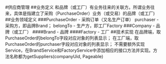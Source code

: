 #供应商管理
##业务定义
和品牌（或工厂）有业务往来的关联方。所谓业务往来，具体是指建立了采购（PurchaseOrder）业务（或交易）的品牌（或工厂)
##业务领域定义
###PurchaseOrder - 采购订单（又名生产订单）
purchaser - 采购方，即品牌Brand；
belongTo - 生产方，即工厂Factory
###Company - 品牌（或工厂）
####Brand - 品牌
####Factory - 工厂
##技术实现
在品牌端，取PurchaseOrder的belongTo字段对应对象的列表显示；
在工厂端，取PurchaseOrder的purchaser字段对应对象的列表显示；
不需要额外实现Service，在BrandService和FactoryService中添加相应的接口方法并实现。方法名称都为getSuppliers(companyUid, Pageable)


